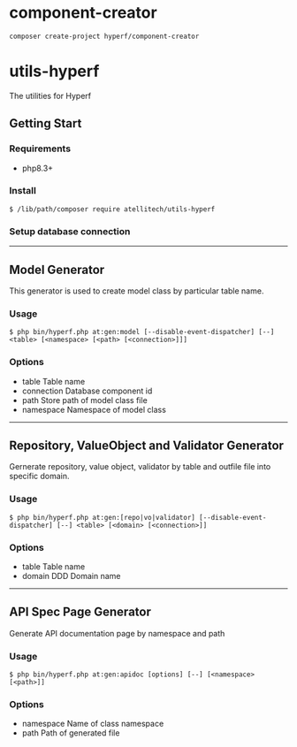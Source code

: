 # component-creator

```
composer create-project hyperf/component-creator
```
# utils-hyperf

The utilities for Hyperf

## Getting Start
### Requirements
- php8.3+

### Install
```
$ /lib/path/composer require atellitech/utils-hyperf
```

### Setup database connection


---

## Model Generator
This generator is used to create model class by particular table name.


### Usage
```
$ php bin/hyperf.php at:gen:model [--disable-event-dispatcher] [--] <table> [<namespace> [<path> [<connection>]]]
```

### Options
- table
Table name
- connection
Database component id
- path
Store path of model class file
- namespace
Namespace of model class

---

## Repository, ValueObject and Validator Generator
Gernerate repository, value object, validator by table and outfile file into specific domain.


### Usage
```
$ php bin/hyperf.php at:gen:[repo|vo|validator] [--disable-event-dispatcher] [--] <table> [<domain> [<connection>]]
```

### Options
- table
Table name
- domain
DDD Domain name

---

## API Spec Page Generator
Generate API documentation page by namespace and path

### Usage
```
$ php bin/hyperf.php at:gen:apidoc [options] [--] [<namespace> [<path>]]
```

### Options
- namespace
Name of class namespace
- path
Path of generated file
